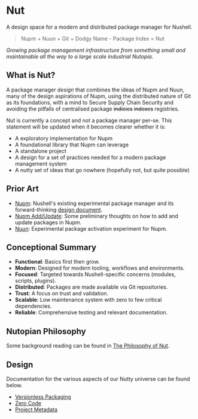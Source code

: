 # Nut

A design space for a modern and distributed package manager for Nushell.

> Nupm + Nuun + Git + Dodgy Name - Package Index = Nut

*Growing package management infrastructure from something small and maintainable all the way to a large scale industrial Nutopia.*


## What is Nut?

A package manager *design* that combines the ideas of Nupm and Nuun, many of the design aspirations of Nupm, using the distributed nature of Git as its foundations, with a mind to Secure Supply Chain Security and avoiding the pitfalls of centralised package ~~indicies~~ ~~indexes~~ registries.

Nut is currently a concept and not a package manager per-se. This statement will be updated when it becomes clearer whether it is:
- A exploratory implementation for Nupm
- A foundational library that Nupm can leverage
- A standalone project
- A design for a set of practices needed for a modern package management system
- A nutty set of ideas that go nowhere (hopefully not, but quite possible)


## Prior Art

- [Nupm](https://github.com/nushell/nupm): Nushell's existing experimental package manager and its forward-thinking [design document](https://github.com/nushell/nupm/blob/main/docs/design/README.md).
- [Nupm Add/Update](https://github.com/nushell/nupm/issues/115): Some preliminary thoughts on how to add and update packages in Nupm.
- [Nuun](https://github.com/kubouch/nuun): Experimental package activation experiment for Nupm.


## Conceptional Summary

- **Functional**: Basics first then grow.
- **Modern**: Designed for modern tooling, workflows and environments.
- **Focused**: Targeted towards Nushell-specific concerns (modules, scripts, plugins).
- **Distributed**: Packages are made available via Git repositories.
- **Trust**: A focus on trust and validation.
- **Scalable**: Low maintenance system with zero to few critical dependencies.
- **Reliable**: Comprehensive testing and relevant documentation.


## Nutopian Philosophy

Some background reading can be found in [The Philosophy of Nut](PHILOSOPHY.md).


## Design

Documentation for the various aspects of our Nutty universe can be found below.

- [Versionless Packaging](design/versionless-packaging.md)
- [Zero Code](design/zero-code.md)
- [Project Metadata](design/project-metadata.md)

